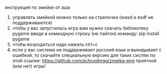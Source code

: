инструкция по змейке от аша
1. управлять змейкой можно только на стрелочки (wasd и esdf не поддерживаются)
2. чтобы у вас запустилась игра вам нужно скачать библиотеку pygame введя в командную строку (не пайтон) команду: pip install pygame
3. чтобы возродиться надо нажать ctrl+c
4. если у вас система не поддерживает русский язык и выкидывает с ошибкой, то скачайте специальную версию для таких систем по этой ссылке: https://github.com/achcodingg/zmeika-eng
приятной (или нет) игры!

   
